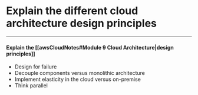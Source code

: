 # Explain the different cloud architecture design principles
---
#### Explain the [[awsCloudNotes#Module 9 Cloud Architecture|design principles]]
- Design for failure
- Decouple components versus monolithic architecture
- Implement elasticity in the cloud versus on-premise
- Think parallel